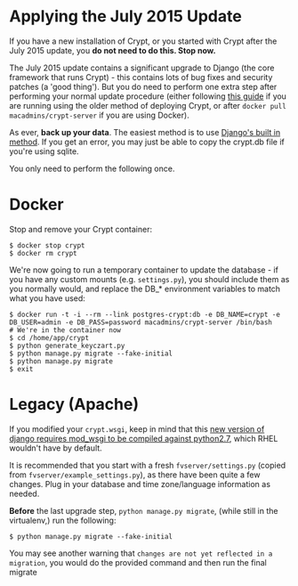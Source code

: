 Applying the July 2015 Update
======================

If you have a new installation of Crypt, or you started with Crypt after the July 2015 update, you **do not need to do this. Stop now.**

The July 2015 update contains a significant upgrade to Django (the core framework that runs Crypt) - this contains lots of bug fixes and security patches (a 'good thing'). But you do need to perform one extra step after performing your normal update procedure (either following [this guide](https://github.com/grahamgilbert/crypt-server/blob/master/docs/Upgrading_on_Ubuntu_12.md) if you are running using the older method of deploying Crypt, or after ``docker pull macadmins/crypt-server`` if you are using Docker).

As ever, **back up your data**. The easiest method is to use [Django's built in method](https://coderwall.com/p/mvsoyg/django-dumpdata-and-loaddata). If you get an error, you may just be able to copy the crypt.db file if you're using sqlite.

You only need to perform the following once.

# Docker

Stop and remove your Crypt container:

```
$ docker stop crypt
$ docker rm crypt
```

We're now going to run a temporary container to update the database - if you have any custom mounts (e.g. ``settings.py``), you should include them as you normally would, and replace the DB_* environment variables to match what you have used:
```
$ docker run -t -i --rm --link postgres-crypt:db -e DB_NAME=crypt -e DB_USER=admin -e DB_PASS=password macadmins/crypt-server /bin/bash
# We're in the container now
$ cd /home/app/crypt
$ python generate_keyczart.py
$ python manage.py migrate --fake-initial
$ python manage.py migrate
$ exit
```

# Legacy (Apache)
If you modified your `crypt.wsgi`, keep in mind that this [new version of django requires mod_wsgi to be compiled against python2.7](http://stackoverflow.com/questions/28681398/re-building-python-and-mod-wsgi), which RHEL wouldn't have by default.

It is recommended that you start with a fresh ``fvserver/settings.py`` (copied from ``fvserver/example_settings.py``), as there have been quite a few changes. Plug in your database and time zone/language information as needed.


**Before** the last upgrade step, `python manage.py migrate`, (while still in the virtualenv,) run the following:

```
$ python manage.py migrate --fake-initial
```
You may see another warning that `changes are not yet reflected in a migration`, you would do the provided command and then run the final migrate 